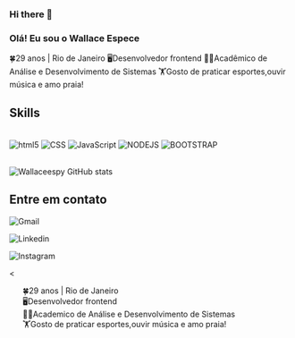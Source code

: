 ### Hi there 👋

### Olá! Eu sou o Wallace Espece
🍀29 anos | Rio de Janeiro
🖥️Desenvolvedor frontend
👨‍💻Acadêmico de Análise e Desenvolvimento de Sistemas
🏋️Gosto de praticar esportes,ouvir música e amo praia!

## Skills

<div style="display: Inline_block"><br/>
<img align="center" alt="html5" src="https://img.shields.io/badge/HTML5-E34F26?style=for-the-badge&logo=html5&logoColor=white"/>
<img align="center" alt="CSS" src="https://img.shields.io/badge/CSS3-1572B6?style=for-the-badge&logo=css3&logoColor=white"/>
<img align="center" alt="JavaScript" src="https://img.shields.io/badge/JavaScript-F7DF1E?style=for-the-badge&logo=javascript&logoColor=black"/>
<img align="center" alt="NODEJS" src="https://img.shields.io/badge/Node.js-43853D?style=for-the-badge&logo=node.js&logoColor=white"/>
<img align="center" alt="BOOTSTRAP" src="https://img.shields.io/badge/Bootstrap-563D7C?style=for-the-badge&logo=bootstrap&logoColor=white"/>

</div><br/>

![Wallaceespy GitHub stats](https://github-readme-stats.vercel.app/api?username=wallaceespy&show_icons=true&theme=tokyonight)

## Entre em contato

![Gmail](https://img.shields.io/badge/Gmail-D14836?style=for-the-badge&logo=gmail&logoColor=white (https://) )


![Linkedin](https://img.shields.io/badge/LinkedIn-0077B5?style=for-the-badge&logo=linkedin&logoColor=white(https://www.linkedin.com/in/wallace-espece-26abb1273/))


![Instagram](https://img.shields.io/badge/Instagram-E4405F?style=for-the-badge&logo=instagram&logoColor=white(https://www.instagram.com/wallaceespy/))

<<ul style="list-style-type: none;" >
    <li>🍀29 anos | Rio de Janeiro</li>
    <li>🖥️Desenvolvedor frontend</li>
    <li>👨‍💻Academico de Análise e Desenvolvimento de Sistemas</li>
    <li>🏋️Gosto de praticar esportes,ouvir música e amo praia!</li>
</ul>



